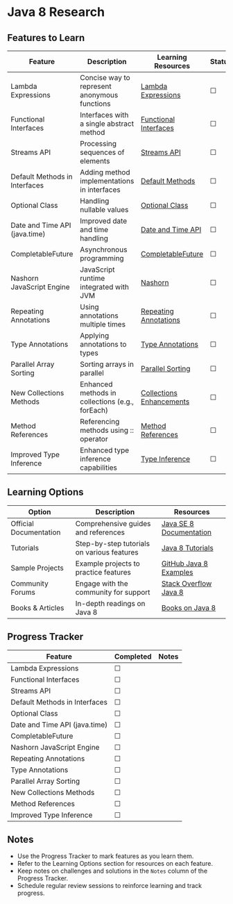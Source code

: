 # Java 8 Research

## Features to Learn

| Feature                     | Description                                        | Learning Resources                                                                                  | Status |
|-----------------------------|----------------------------------------------------|-----------------------------------------------------------------------------------------------------|--------|
| Lambda Expressions          | Concise way to represent anonymous functions        | [Lambda Expressions](https://docs.oracle.com/javase/tutorial/java/javaOO/lambdaexpressions.html)     | ☐      |
| Functional Interfaces       | Interfaces with a single abstract method           | [Functional Interfaces](https://docs.oracle.com/javase/tutorial/java/IandI/functionalinterfaces.html)| ☐      |
| Streams API                 | Processing sequences of elements                    | [Streams API](https://docs.oracle.com/javase/8/docs/api/java/util/stream/package-summary.html)        | ☐      |
| Default Methods in Interfaces | Adding method implementations in interfaces      | [Default Methods](https://docs.oracle.com/javase/8/docs/api/java/lang/Interface.html)                | ☐      |
| Optional Class              | Handling nullable values                            | [Optional Class](https://docs.oracle.com/javase/8/docs/api/java/util/Optional.html)                  | ☐      |
| Date and Time API (java.time)| Improved date and time handling                    | [Date and Time API](https://docs.oracle.com/javase/8/docs/api/java/time/package-summary.html)         | ☐      |
| CompletableFuture           | Asynchronous programming                            | [CompletableFuture](https://docs.oracle.com/javase/8/docs/api/java/util/concurrent/CompletableFuture.html)| ☐    |
| Nashorn JavaScript Engine   | JavaScript runtime integrated with JVM              | [Nashorn](https://docs.oracle.com/javase/8/docs/technotes/guides/scripting/nashorn/)                | ☐      |
| Repeating Annotations       | Using annotations multiple times                   | [Repeating Annotations](https://docs.oracle.com/javase/tutorial/java/annotations/repeating.html)      | ☐      |
| Type Annotations            | Applying annotations to types                      | [Type Annotations](https://docs.oracle.com/javase/tutorial/java/annotations/typeAnnotations.html)    | ☐      |
| Parallel Array Sorting      | Sorting arrays in parallel                          | [Parallel Sorting](https://docs.oracle.com/javase/8/docs/api/java/util/Arrays.html#parallelSort-java.lang.Object:A-) | ☐  |
| New Collections Methods     | Enhanced methods in collections (e.g., forEach)    | [Collections Enhancements](https://docs.oracle.com/javase/8/docs/api/java/util/Collection.html#forEach-java.util.function.Consumer-) | ☐ |
| Method References           | Referencing methods using :: operator              | [Method References](https://docs.oracle.com/javase/tutorial/java/javaOO/methodreferences.html)       | ☐      |
| Improved Type Inference     | Enhanced type inference capabilities                | [Type Inference](https://docs.oracle.com/javase/tutorial/java/generics/typeInference.html)            | ☐      |

## Learning Options

| Option                 | Description                                  | Resources                                                      |
|------------------------|----------------------------------------------|----------------------------------------------------------------|
| Official Documentation | Comprehensive guides and references          | [Java SE 8 Documentation](https://docs.oracle.com/javase/8/docs/)|
| Tutorials              | Step-by-step tutorials on various features   | [Java 8 Tutorials](https://www.oracle.com/java/technologies/javase/javase8-archive-downloads.html) |
| Sample Projects        | Example projects to practice features        | [GitHub Java 8 Examples](https://github.com/search?q=java+8+examples) |
| Community Forums       | Engage with the community for support        | [Stack Overflow Java 8](https://stackoverflow.com/questions/tagged/java-8) |
| Books & Articles       | In-depth readings on Java 8                   | [Books on Java 8](https://www.amazon.com/s?k=java+8+programming+books) |

## Progress Tracker

| Feature                     | Completed | Notes                                 |
|-----------------------------|-----------|---------------------------------------|
| Lambda Expressions          | ☐         |                                       |
| Functional Interfaces       | ☐         |                                       |
| Streams API                 | ☐         |                                       |
| Default Methods in Interfaces | ☐       |                                       |
| Optional Class              | ☐         |                                       |
| Date and Time API (java.time)| ☐        |                                       |
| CompletableFuture           | ☐         |                                       |
| Nashorn JavaScript Engine   | ☐         |                                       |
| Repeating Annotations       | ☐         |                                       |
| Type Annotations            | ☐         |                                       |
| Parallel Array Sorting      | ☐         |                                       |
| New Collections Methods     | ☐         |                                       |
| Method References           | ☐         |                                       |
| Improved Type Inference     | ☐         |                                       |

## Notes

- Use the Progress Tracker to mark features as you learn them.
- Refer to the Learning Options section for resources on each feature.
- Keep notes on challenges and solutions in the `Notes` column of the Progress Tracker.
- Schedule regular review sessions to reinforce learning and track progress.
